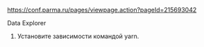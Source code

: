 https://conf.parma.ru/pages/viewpage.action?pageId=215693042

Data Explorer

1. Установите зависимости командой yarn.
